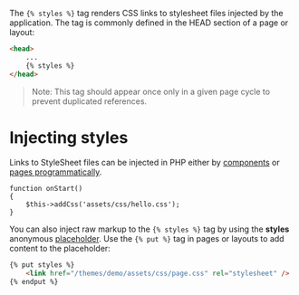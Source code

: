The `{% styles %}` tag renders CSS links to stylesheet files injected by the application. The tag is commonly defined in the HEAD section of a page or layout:

```html
<head>
    ...
    {% styles %}
</head>
```

>    Note: This tag should appear once only in a given page cycle to prevent duplicated references.

# Injecting styles

Links to StyleSheet files can be injected in PHP either by [components](../../plugins/components.md#injecting-assets) or [pages programmatically](../Pages.md#injecting-assets).

    function onStart()
    {
        $this->addCss('assets/css/hello.css');
    }

You can also inject raw markup to the `{% styles %}` tag by using the **styles** anonymous [placeholder](../Layouts.md#placeholders). Use the `{% put %}` tag in pages or layouts to add content to the placeholder:

```html
{% put styles %}
    <link href="/themes/demo/assets/css/page.css" rel="stylesheet" />
{% endput %}
```
